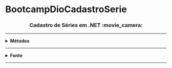 # BootcampDioCadastroSerie


<h3 align="center">Cadastro de Séries em .NET :movie_camera:</h3>

<hr />

<details>
    <summary><strong>Métodos</strong></summary>
        <br />
        <ol>
            <li>Listar séries</li>
            <li>Inserir série</li>
            <li>Atualizar série</li>
            <li>Excluir série</li>
            <li>Visualizar série</li>
        </ol>
</details>

<hr />

<details>
  <summary><strong>Fonte</strong></summary>
    <br />
    <p align="left">
        Plataforma: <a href="https://web.digitalinnovation.one/home">Digital Innovation One.</a>
        <br /> 
        Desafio: <a href="https://web.digitalinnovation.one/lab/criando-um-app-de-cadastro-em-memoria-implementando-crud-de-series-em-net/learning/9432e625-663e-481a-971b-c77a4aa96d16">Criando um APP simples de cadastro de séries em .NET.</a>
    </p>
</details>

<hr />
